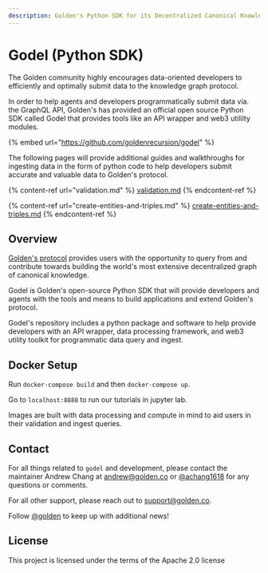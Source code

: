 ```yaml
---
description: Golden's Python SDK for its Decentralized Canonical Knowledge Graph
---
```


# Godel (Python SDK)

The Golden community highly encourages data-oriented developers to efficiently and optimally submit data to the knowledge graph protocol.

In order to help agents and developers programmatically submit data via. the GraphQL API, Golden's has provided an official open source Python SDK called Godel that provides tools like an API wrapper and web3 utililty modules.

{% embed url="https://github.com/goldenrecursion/godel" %}

The following pages will provide additional guides and walkthroughs for ingesting data in the form of python code to help developers submit accurate and valuable data to Golden's protocol.

{% content-ref url="validation.md" %}
[validation.md](validation.md)
{% endcontent-ref %}

{% content-ref url="create-entities-and-triples.md" %}
[create-entities-and-triples.md](create-entities-and-triples.md)
{% endcontent-ref %}

## Overview

[Golden's protocol](https://golden.xyz/) provides users with the opportunity to query from and contribute towards building the world's most extensive decentralized graph of canonical knowledge.

Godel is Golden's open-source Python SDK that will provide developers and agents with the tools and means to build applications and extend Golden's protocol.

Godel's repository includes a python package and software to help provide developers with an API wrapper, data processing framework, and web3 utility toolkit for programmatic data query and ingest.

## Docker Setup

Run `docker-compose build` and then `docker-compose up`.

Go to `localhost:8888` to run our tutorials in jupyter lab.

Images are built with data processing and compute in mind to aid users in their validation and ingest queries.

## Contact

For all things related to `godel` and development, please contact the maintainer Andrew Chang at andrew@golden.co or [@achang1618](https://twitter.com/achang1618) for any questions or comments.

For all other support, please reach out to support@golden.co.

Follow [@golden](https://twitter.com/Golden) to keep up with additional news!

## License

This project is licensed under the terms of the Apache 2.0 license
